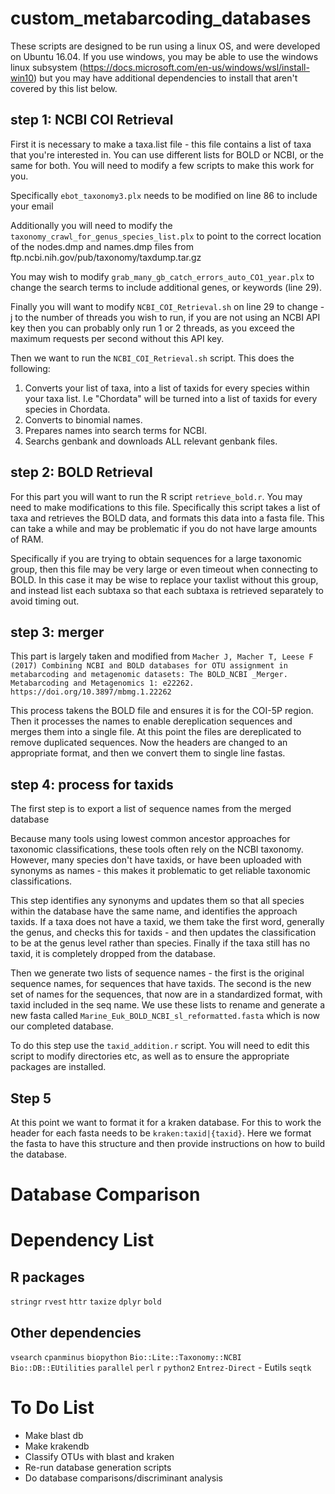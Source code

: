 # custom_metabarcoding_databases

These scripts are designed to be run using a linux OS, and were developed on Ubuntu 16.04. If you use windows, you may be able to use the windows linux subsystem (https://docs.microsoft.com/en-us/windows/wsl/install-win10) but you may have additional dependencies to install that aren't covered by this list below.

## step 1: NCBI COI Retrieval

First it is necessary to make a taxa.list file - this file contains a list of taxa that you're interested in. You can use different lists
for BOLD or NCBI, or the same for both. You will need to modify a few scripts to make this work for you. 

Specifically `ebot_taxonomy3.plx` needs to be modified on line 86 to include your email

Additionally you will need to modify the `taxonomy_crawl_for_genus_species_list.plx` to point to the correct location of the nodes.dmp and names.dmp files from ftp.ncbi.nih.gov/pub/taxonomy/taxdump.tar.gz

You may wish to modify `grab_many_gb_catch_errors_auto_CO1_year.plx` to change the search terms to include additional genes, or keywords (line 29).

Finally you will want to modify  `NCBI_COI_Retrieval.sh` on line 29 to change -j to the number of threads you wish to run, if you are not using an NCBI API key then you can probably only run 1 or 2 threads, as you exceed the maximum requests per second without this API key.

Then we want to run the `NCBI_COI_Retrieval.sh` script. 
This does the following:
1) Converts your list of taxa, into a list of taxids for every species within your taxa list. I.e "Chordata" will be turned into a list of taxids for every species in Chordata.
2) Converts to binomial names.
3) Prepares names into search terms for NCBI.
4) Searchs genbank and downloads ALL relevant genbank files.

## step 2: BOLD Retrieval
For this part you will want to run the R script `retrieve_bold.r`. You may need to make modifications to this file. Specifically this script takes a list of taxa and retrieves the BOLD data, and formats this data into a fasta file. This can take a while and may be problematic if you do not have large amounts of RAM. 

Specifically if you are trying to obtain sequences for a large taxonomic group, then this file may be very large or even timeout when connecting to BOLD. In this case it may be wise to replace your taxlist without this group, and instead list each subtaxa so that each subtaxa is retrieved separately to avoid timing out. 

## step 3: merger

This part is largely taken and modified from `Macher J, Macher T, Leese F (2017) Combining NCBI and BOLD databases for OTU assignment in metabarcoding and metagenomic datasets: The BOLD_NCBI _Merger. Metabarcoding and Metagenomics 1: e22262. https://doi.org/10.3897/mbmg.1.22262`

This process takens the BOLD file and ensures it is for the COI-5P region. Then it processes the names to enable dereplication sequences and merges them into a single file. At this point the files are dereplicated to remove duplicated sequences. Now the headers are changed to an appropriate format, and then we convert them to single line fastas.

## step 4: process for taxids
The first step is to export a list of sequence names from the merged database

Because many tools using lowest common ancestor approaches for taxonomic classifications, these tools often rely on the NCBI taxonomy. However, many species don't have taxids, or have been uploaded with synonyms as names - this makes it problematic to get reliable taxonomic classifications.

This step identifies any synonyms and updates them so that all species within the database have the same name, and identifies the approach taxids. If a taxa does not have a taxid, we them take the first word, generally the genus, and checks this for taxids - and then updates the classification to be at the genus level rather than species. Finally if the taxa still has no taxid, it is completely dropped from the database.  

Then we generate two lists of sequence names - the first is the original sequence names, for sequences that have taxids. The second is the new set of names for the sequences, that now are in a standardized format, with taxid included in the seq name.
We use these lists to rename and generate a new fasta called `Marine_Euk_BOLD_NCBI_sl_reformatted.fasta` which is now our completed database.

To do this step use the `taxid_addition.r` script. You will need to edit this script to modify directories etc, as well as to ensure the appropriate packages are installed. 

## Step 5
At this point we want to format it for a kraken database. For this to work the header for each fasta needs to be `kraken:taxid|{taxid}`. Here we format the fasta to have this structure and then provide instructions on how to build the database.

# Database Comparison

# Dependency List
## R packages
`stringr`
`rvest`
`httr`
`taxize`
`dplyr`
`bold`

## Other dependencies
`vsearch`
`cpanminus`
`biopython`
`Bio::Lite::Taxonomy::NCBI`
`Bio::DB::EUtilities`
`parallel`
`perl`
`r`
`python2`
`Entrez-Direct` - Eutils
`seqtk`

# To Do List
* Make blast db 
* Make krakendb
* Classify OTUs with blast and kraken
* Re-run database generation scripts
* Do database comparisons/discriminant analysis

